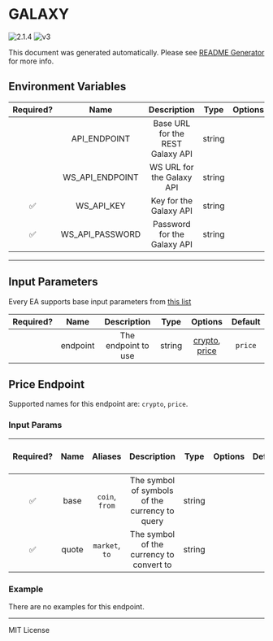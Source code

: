 # GALAXY

![2.1.4](https://img.shields.io/github/package-json/v/smartcontractkit/external-adapters-js?filename=packages/sources/galaxy/package.json) ![v3](https://img.shields.io/badge/framework%20version-v3-blueviolet)

This document was generated automatically. Please see [README Generator](../../scripts#readme-generator) for more info.

## Environment Variables

| Required? |      Name       |           Description            |  Type  | Options |               Default                |
| :-------: | :-------------: | :------------------------------: | :----: | :-----: | :----------------------------------: |
|           |  API_ENDPOINT   | Base URL for the REST Galaxy API | string |         | `https://data.galaxy.com/v1.0/login` |
|           | WS_API_ENDPOINT |    WS URL for the Galaxy API     | string |         |   `wss://data.galaxy.com/v1.0/ws`    |
|    ✅     |   WS_API_KEY    |      Key for the Galaxy API      | string |         |                                      |
|    ✅     | WS_API_PASSWORD |   Password for the Galaxy API    | string |         |                                      |

---

## Input Parameters

Every EA supports base input parameters from [this list](https://github.com/smartcontractkit/ea-framework-js/blob/main/src/config/index.ts)

| Required? |   Name   |     Description     |  Type  |                       Options                       | Default |
| :-------: | :------: | :-----------------: | :----: | :-------------------------------------------------: | :-----: |
|           | endpoint | The endpoint to use | string | [crypto](#price-endpoint), [price](#price-endpoint) | `price` |

## Price Endpoint

Supported names for this endpoint are: `crypto`, `price`.

### Input Params

| Required? | Name  |    Aliases     |                  Description                   |  Type  | Options | Default | Depends On | Not Valid With |
| :-------: | :---: | :------------: | :--------------------------------------------: | :----: | :-----: | :-----: | :--------: | :------------: |
|    ✅     | base  | `coin`, `from` | The symbol of symbols of the currency to query | string |         |         |            |                |
|    ✅     | quote | `market`, `to` |    The symbol of the currency to convert to    | string |         |         |            |                |

### Example

There are no examples for this endpoint.

---

MIT License
